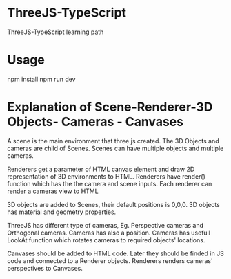 # ThreeJS-TypeScript
ThreeJS-TypeScript learning path

# Usage
npm install
npm run dev

# Explanation of Scene-Renderer-3D Objects- Cameras - Canvases

A scene is the main environment that three.js created. The 3D Objects and cameras are child of Scenes. 
Scenes can have multiple objects and multiple cameras. 

Renderers get a parameter of HTML canvas element and draw 2D representation of 3D environments to HTML.
Renderers have render() function which has the the camera and scene inputs. Each renderer can render a cameras view to HTML 

3D objects are added to Scenes, their default positions is 0,0,0. 
3D objects has material and geometry properties.

ThreeJS has different type of cameras, Eg. Perspective cameras and Orthogonal cameras. 
Cameras has also a position.
Cameras has usefull LookAt function which rotates cameras to required objects' locations.

Canvases should be added to HTML code. 
Later they should be finded in JS code and connected to a Renderer objects.
Renderers renders cameras' perspectives to Canvases.
